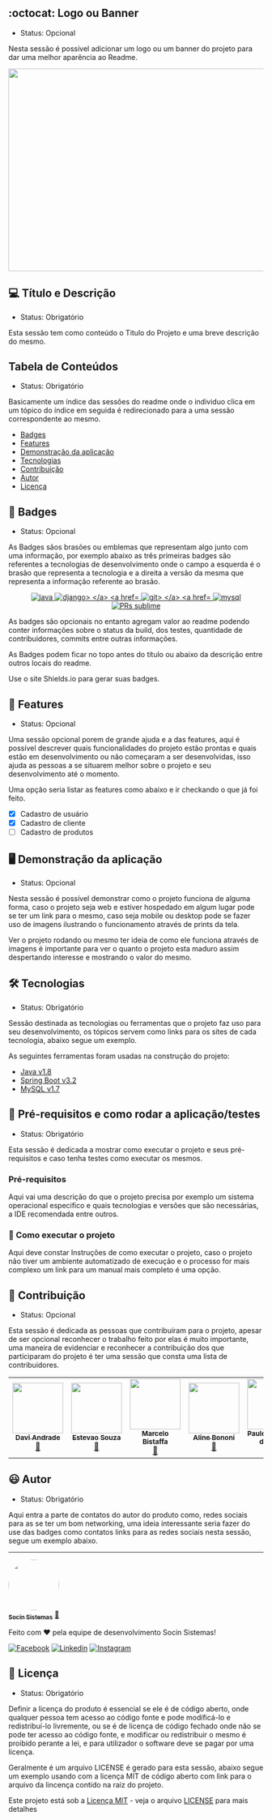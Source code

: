 
## :octocat: Logo ou Banner 

- Status: Opcional

Nesta sessão é possível adicionar um logo ou um banner do projeto para dar uma melhor aparência ao Readme.



 <p align="center">
<img src="https://static.wixstatic.com/media/b62a2d_974c250fd60542b1b2195291096a6c91~mv2.png" width="750px" height="400px"/></p>
    



## 💻 Título e Descrição
- Status: Obrigatório

Esta sessão tem como conteúdo o Titulo do Projeto e uma breve descrição do mesmo.

## Tabela de Conteúdos

- Status: Obrigatório

Basicamente um índice das sessões do readme onde o individuo clica em um tópico do índice em seguida é redirecionado para a uma sessão correspondente ao mesmo.

- [Badges](#-Badges)
- [Features](#-Features)
- [Demonstração da aplicação](#-Demonstração-da-aplicação)
- [Tecnologias](#-Tecnologias)
- [Contribuição](#-Contribuição)
- [Autor](#-Autor)
- [Licença](#-Licença)





## 🌠 Badges

- Status: Opcional

As Badges sãos brasões ou emblemas que representam algo junto com uma informação, por exemplo abaixo as três primeiras badges são referentes a tecnologias de desenvolvimento onde o campo a esquerda é o brasão que representa a tecnologia e a direita  a versão da mesma que representa a informação referente ao brasão.

<p align="center"> 
  <a href="https://www.java.com">
    <img src="https://img.shields.io/badge/Java%201.8-ED8B00?style=for-the-badge&logo=java&logoColor=white" alt="java">
  </a>
 <a href="https://www.djangoproject.com/">
    <img src="https://img.shields.io/badge/DJANGO-3.1.6-ff1709?style=for-the-badge&logo=django&logoColor=white&color=43853D&labelColor=43853D" alt="django>
  </a>
   <a href="https://git-scm.com/">
    <img src="https://img.shields.io/badge/Git_2.32-F05032?style=for-the-badge&logo=git&logoColor=white" alt="git>
   </a>
 <a href="https://www.mysql.com">
    <img src="https://img.shields.io/badge/MySQL-1.7-316192?style=for-the-badge&logo=mysql&logoColor=white&color=316192&labelColor=316192" alt="mysql">
  </a>
 <a href="https://www.sublimetext.com/">
    <img src="https://img.shields.io/badge/sublime_text_4.2.2-%23575757.svg?&style=for-the-badge&logo=sublime-text&logoColor=important" alt="PRs sublime">
  </a>
 
 </p>

As badges são opcionais no entanto agregam valor ao readme podendo conter informações sobre o status da build, dos testes,  quantidade de contribuidores, commits entre outras informações.

As Badges podem ficar no topo antes do título ou abaixo da descrição entre outros locais do readme. 

Use o site Shields.io para gerar suas badges.

## 💫 Features

- Status: Opcional

Uma sessão opcional porem de grande ajuda e a das features, aqui é possível descrever quais funcionalidades do projeto estão prontas e quais estão em desenvolvimento ou não começaram a ser desenvolvidas, isso ajuda as pessoas a se situarem melhor sobre o projeto e seu desenvolvimento até o momento.

Uma opção seria listar as features como abaixo e ir checkando o que já foi feito.

- [x] Cadastro de usuário
- [x] Cadastro de cliente
- [ ] Cadastro de produtos

## 🖥 Demonstração da aplicação

- Status: Opcional

Nesta sessão é possível demonstrar como o projeto funciona de alguma forma, caso o projeto seja web e estiver hospedado em algum lugar pode se ter um link para o mesmo, caso seja mobile ou desktop pode se fazer uso de imagens ilustrando o funcionamento através de prints da tela.

Ver o projeto rodando ou mesmo ter ideia de como ele funciona através de imagens é importante para ver o quanto o projeto esta maduro assim despertando interesse e mostrando o valor do mesmo.

## 🛠 Tecnologias

- Status: Obrigatório

Sessão destinada as tecnologias ou ferramentas que o projeto faz uso para seu desenvolvimento, os tópicos servem como links para os sites de cada tecnologia, abaixo segue um exemplo.

As seguintes ferramentas foram usadas na construção do projeto:

- [Java v1.8](https://www.java.com)
- [Spring Boot v3.2](https://spring.io)
- [MySQL v1.7](https://www.mysql.com)

## 🎲 Pré-requisitos e como rodar a aplicação/testes

- Status: Obrigatório

Esta sessão é dedicada a mostrar como executar o projeto e seus pré-requisitos e caso tenha testes como executar os mesmos.

###  Pré-requisitos

Aqui vai uma descrição do que o projeto precisa por exemplo um sistema operacional especifico e quais tecnologias e versões que são necessárias, a IDE recomendada entre outros.

### 🚀 Como executar o projeto

Aqui deve constar Instruções de como executar o projeto, caso o projeto não tiver um ambiente automatizado de execução e o processo for mais complexo um link para um manual mais completo é uma opção.


## 🤝 Contribuição

- Status: Opcional

Esta sessão é dedicada as pessoas que contribuíram para o projeto, apesar de ser opcional reconhecer o trabalho feito por elas é muito importante, uma maneira de evidenciar e reconhecer a contribuição dos que participaram do projeto é ter uma sessão que consta uma lista de contribuidores.



<table>
  <tr>
   <td align="center"><a href=https://github.com/DavidaSilva79><img src="https://avatars.githubusercontent.com/u/45698040?v=4" width="100px;" alt=""/><br /><sub><b>Davi  Andrade</b></sub></a><br /><a href="#" title="Code">👀</a></td>
   <td align="center"><a href=https://github.com/ecangussu><img src="https://avatars.githubusercontent.com/u/60893574?v=4" width="100px;" alt=""/><br /><sub><b>Estevao Souza</b></sub></a><br /><a href="#" title="Code">👀</a></td>
    <td align="center"><a href="https://github.com/bistaffa"><img src="https://avatars.githubusercontent.com/u/30552771?v=4" width="100px;" alt=""/><br /><sub><b>Marcelo Bistaffa</b></sub></a><br /><a href="#" title="Code">👀</a></td>
    <td align="center"><a href="https://github.com/BononiAline"><img src="https://avatars.githubusercontent.com/u/50929356?v=4" width="100px;" alt=""/><br /><sub><b>Aline Bononi</b></sub></a><br /><a href="#" title="Code">👀</a></td>    
    <td align="center"><a href="https://github.com/pmata"><img src="https://avatars.githubusercontent.com/u/928861?v=4?s=100" width="100px;" alt=""/><br /><sub><b>Paulo Henrique da Mata</b></sub></a><br /><a href="https://github.com/socin-econect/econect/pulls?q=is%3Apr+reviewed-by%3Apmata" title="Reviewed Pull Requests">👀</a></td>
    <td align="center"><a href="https://github.com/valdirsantilli"><img src="https://avatars.githubusercontent.com/u/1787469?v=4" width="100px;" alt=""/><br /><sub><b>Valdir Santili</b></sub></a><br /><a href="#" title="Code">👀</a></td> 
    <td align="center"><a href="https://github.com/lbassoli"><img src="https://avatars.githubusercontent.com/u/19332278?v=4?s=100" width="100px;" alt=""/><br /><sub><b>lbassoli</b></sub></a><br /><a href="https://github.com/socin-econect/econect/pulls?q=is%3Apr+reviewed-by%3Albassoli" title="Reviewed Pull Requests">👀</a> <a href="https://github.com/socin-econect/econect/commits?author=lbassoli" title="Code">💻</a></td>
    <td align="center"><a href="https://github.com/pedrobianco"><img src="https://avatars.githubusercontent.com/u/27033867?v=4?s=100" width="100px;" alt=""/><br /><sub><b>Pedro Bianco</b></sub></a><br /><a href="https://github.com/socin-econect/econect/commits?author=pedrobianco" title="Code">💻</a></td>
  </tr>
</table>


## 😃 Autor

- Status: Obrigatório

Aqui entra a parte de contatos do autor do produto como, redes sociais para as se ter um bom networking, uma ideia interessante seria fazer do use das badges como contatos links para as redes sociais nesta sessão, segue um exemplo abaixo.

---

<a href="https://www.socin.com.br/">
 <img style="border-radius: 50%;" src="https://avatars.githubusercontent.com/u/48964967?v=4" width="100px;" alt=""/>
 <br />
 <sub><b>Socin Sistemas</b></sub></a> <a href="https://www.socin.com.br/" title="Socin">🚀</a>
 
 Feito com ❤️  pela equipe de desenvolvimento Socin Sistemas!
 
 <a href="https://www.facebook.com/socinsistemas"><img src="https://img.shields.io/badge/Facebook-1877F2?style=for-the-badge&logo=facebook&logoColor=white" alt="Facebook"></a>
<a href="https://www.linkedin.com/company/socinsistemas/"><img src="https://img.shields.io/badge/LinkedIn-0077B5?style=for-the-badge&logo=linkedin&logoColor=white" alt="Linkedin"></a>
<a href="https://www.instagram.com/socinsistemas/?hl=pt-br"><img src="https://img.shields.io/badge/Instagram-E4405F?style=for-the-badge&logo=instagram&logoColor=white" alt="Instagram"></a>



## 📝 Licença

- Status: Obrigatório

Definir a licença do produto é essencial se ele é de código aberto, onde qualquer pessoa tem acesso ao código fonte e pode modificá-lo e redistribuí-lo livremente, ou se é de licença de código fechado onde não se pode ter acesso ao código fonte, e modificar ou redistribuir o mesmo é proibido perante a lei, e para utilizador o software deve se pagar por uma licença.

Geralmente é um arquivo LICENSE é gerado para esta sessão, abaixo segue um exemplo usando com a licença MIT de código aberto com link para o arquivo da lincença contido na raiz do projeto.


Este projeto está sob a [Licença MIT](./LICENSE) - veja o arquivo [LICENSE](./LICENSE) para mais detalhes
